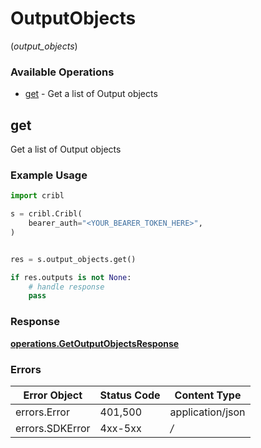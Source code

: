 # OutputObjects
(*output_objects*)

### Available Operations

* [get](#get) - Get a list of Output objects

## get

Get a list of Output objects

### Example Usage

```python
import cribl

s = cribl.Cribl(
    bearer_auth="<YOUR_BEARER_TOKEN_HERE>",
)


res = s.output_objects.get()

if res.outputs is not None:
    # handle response
    pass

```


### Response

**[operations.GetOutputObjectsResponse](../../models/operations/getoutputobjectsresponse.md)**
### Errors

| Error Object     | Status Code      | Content Type     |
| ---------------- | ---------------- | ---------------- |
| errors.Error     | 401,500          | application/json |
| errors.SDKError  | 4xx-5xx          | */*              |
